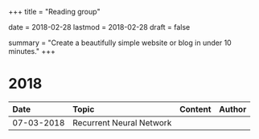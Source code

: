 +++
title = "Reading group"

date = 2018-02-28
lastmod = 2018-02-28
draft = false

summary = "Create a beautifully simple website or blog in under 10 minutes."
+++

# 2018

| Date | Topic | Content | Author |
| :--- |:--- |:--- |:--- |
| 07-03-2018 | Recurrent Neural Network | |
